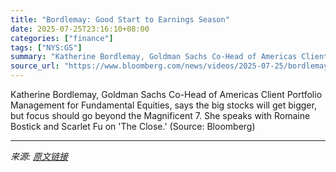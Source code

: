 ```yaml
---
title: "Bordlemay: Good Start to Earnings Season"
date: 2025-07-25T23:16:10+08:00
categories: ["finance"]
tags: ["NYS:GS"]
summary: "Katherine Bordlemay, Goldman Sachs Co-Head of Americas Client Portfolio Management for Fundamental Equities, says the big stocks will get bigger, but focus should go beyond the Magnificent 7. She spea"
source_url: "https://www.bloomberg.com/news/videos/2025-07-25/bordlemay-good-start-to-earnings-season-video"
---
```


Katherine Bordlemay, Goldman Sachs Co-Head of Americas Client Portfolio Management for Fundamental Equities, says the big stocks will get bigger, but focus should go beyond the Magnificent 7. She speaks with Romaine Bostick and Scarlet Fu on 'The Close.' (Source: Bloomberg)

---

*来源: [原文链接](https://www.bloomberg.com/news/videos/2025-07-25/bordlemay-good-start-to-earnings-season-video)*

